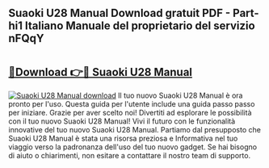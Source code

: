 ## Suaoki U28 Manual Download gratuit PDF - Part-hi1 Italiano Manuale del proprietario del servizio nFQqY

# <h2><a href="http://dfft5r7.blite.top/?on=Suaoki+U28+Manual">🔗Download 👉🔴 Suaoki U28 Manual</a></h2>

[![Suaoki U28 Manual download](https://i.imgur.com/lujVjoI.png)](http://dfft5r7.blite.top/?on=Suaoki+U28+Manual)
Il tuo nuovo Suaoki U28 Manual è ora pronto per l'uso. Questa guida per l'utente include una guida passo passo per iniziare. Grazie per aver scelto noi! Divertiti ad esplorare le possibilità con il tuo nuovo Suaoki U28 Manual! Vivi il futuro con le funzionalità innovative del tuo nuovo Suaoki U28 Manual. Partiamo dal presupposto che Suaoki U28 Manual è stata una risorsa preziosa e Informativa nel tuo viaggio verso la padronanza dell'uso del tuo nuovo gadget. Se hai bisogno di aiuto o chiarimenti, non esitare a contattare il nostro team di supporto.
